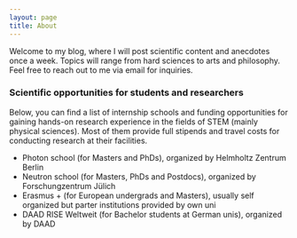 ```yaml
---
layout: page
title: About
---
```


Welcome to my blog, where I will post scientific content and anecdotes once a week. Topics will range from hard sciences to arts and philosophy. Feel free to reach out to me via email for inquiries.

### Scientific opportunities for students and researchers

Below, you can find a list of internship schools and funding opportunities for gaining hands-on research experience in the fields of STEM (mainly physical sciences). Most of them provide full stipends and travel costs for conducting research at their facilities.

- Photon school (for Masters and PhDs), organized by Helmholtz Zentrum Berlin
- Neutron school (for Masters, PhDs and Postdocs), organized by Forschungzentrum Jülich
- Erasmus + (for European undergrads and Masters), usually self organized but parter institutions provided by own uni
- DAAD RISE Weltweit (for Bachelor students at German unis), organized by DAAD
